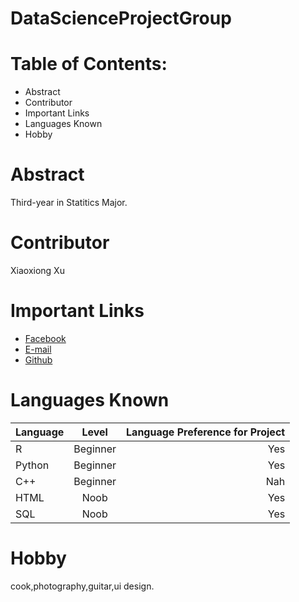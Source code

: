 # DataScienceProjectGroup

# Table of Contents:
* Abstract
* Contributor
* Important Links
* Languages Known
* Hobby

# Abstract
Third-year in Statitics Major.

# Contributor
Xiaoxiong Xu

# Important Links
+ [Facebook](https://www.facebook.com/xiaoxiong.xu.71)
+ [E-mail](xiaoxiong0601@gmail.com)
+ [Github](https://github.com/OliverXiaoxiong)

# Languages Known
| Language      |Level          | Language Preference for Project  |
| ------------- |:-------------:| -----------------------------:   |
| R             | Beginner      | Yes                              |
| Python        | Beginner      | Yes                              |
| C++           | Beginner      | Nah                              |
| HTML          | Noob          | Yes                              |
| SQL           | Noob          | Yes                              |

# Hobby
cook,photography,guitar,ui design.
